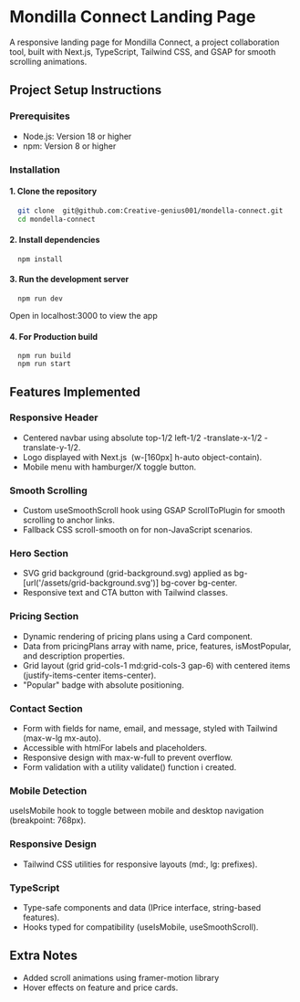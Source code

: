 # Mondilla Connect Landing Page 

A responsive landing page for Mondilla Connect, a project collaboration tool, built with Next.js, TypeScript, Tailwind CSS, and GSAP for smooth scrolling animations.

## Project Setup Instructions

### Prerequisites
- Node.js: Version 18 or higher
- npm: Version 8 or higher

### Installation
  #### 1. Clone the repository
  ```bash
    git clone  git@github.com:Creative-genius001/mondella-connect.git
    cd mondella-connect
  ```
  #### 2. Install dependencies
  ```
    npm install
  ```
  #### 3. Run the development server
  ```
    npm run dev
  ```
  Open in localhost:3000 to view the app

  #### 4. For Production build
  ```
    npm run build
    npm run start
  ```


## Features Implemented
### Responsive Header
- Centered navbar using absolute top-1/2 left-1/2 -translate-x-1/2 -translate-y-1/2.
- Logo displayed with Next.js <Image> (w-[160px] h-auto object-contain).
- Mobile menu with hamburger/X toggle button.

### Smooth Scrolling
- Custom useSmoothScroll hook using GSAP ScrollToPlugin for smooth scrolling to anchor links.
- Fallback CSS scroll-smooth on <html> for non-JavaScript scenarios.

### Hero Section
- SVG grid background (grid-background.svg) applied as bg-[url('/assets/grid-background.svg')] bg-cover bg-center.
- Responsive text and CTA button with Tailwind classes.

### Pricing Section
- Dynamic rendering of pricing plans using a Card component.
- Data from pricingPlans array with name, price, features, isMostPopular, and description properties.
- Grid layout (grid grid-cols-1 md:grid-cols-3 gap-6) with centered items (justify-items-center items-center).
- "Popular" badge with absolute positioning.

### Contact Section
- Form with fields for name, email, and message, styled with Tailwind (max-w-lg mx-auto).
- Accessible with htmlFor labels and placeholders.
- Responsive design with max-w-full to prevent overflow.
- Form validation with a utility validate() function i created.

### Mobile Detection
useIsMobile hook to toggle between mobile and desktop navigation (breakpoint: 768px).

### Responsive Design
- Tailwind CSS utilities for responsive layouts (md:, lg: prefixes).

### TypeScript
- Type-safe components and data (IPrice interface, string-based features).
- Hooks typed for compatibility (useIsMobile, useSmoothScroll).

## Extra Notes

- Added scroll animations using framer-motion library
- Hover effects on feature and price cards.

